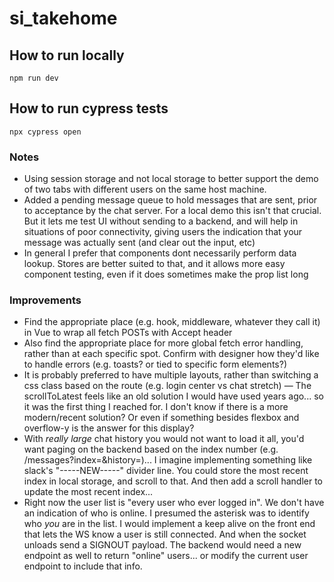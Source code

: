 # si_takehome


## How to run locally
```
npm run dev
```


## How to run cypress tests
```
npx cypress open
```

### Notes

- Using session storage and not local storage to better support the demo of two tabs with different users on the same host machine.
- Added a pending message queue to hold messages that are sent, prior to acceptance by the chat server. For a local demo this isn't that crucial. But it lets me test UI without sending to a backend, and will help in situations of poor connectivity, giving users the indication that your message was actually sent (and clear out the input, etc)
- In general I prefer that components dont necessarily perform data lookup. Stores are better suited to that, and it allows more easy component testing, even if it does sometimes make the prop list long

### Improvements

- Find the appropriate place (e.g. hook, middleware, whatever they call it) in Vue to wrap all fetch POSTs with Accept header
- Also find the appropriate place for more global fetch error handling, rather than at each specific spot. Confirm with designer how they'd like to handle errors (e.g. toasts? or tied to specific form elements?)
- It is probably preferred to have multiple layouts, rather than switching a css class based on the route (e.g. login center vs chat stretch)
— The scrollToLatest feels like an old solution I would have used years ago... so it was the first thing I reached for. I don't know if there is a more modern/recent solution? Or even if something besides flexbox and overflow-y is the answer for this display?
- With *really large* chat history you would not want to load it all, you'd want paging on the backend based on the index number (e.g. /messages?index=<oldest-loaded-index>&history=<int-for-number-messages>)... I imagine implementing something like slack's "-----NEW-----" divider line. You could store the most recent index in local storage, and scroll to that. And then add a scroll handler to update the most recent index...
- Right now the user list is "every user who ever logged in". We don't have an indication of who is online. I presumed the asterisk was to identify who *you* are in the list. I would implement a keep alive on the front end that lets the WS know a user is still connected. And when the socket unloads send a SIGNOUT payload. The backend would need a new endpoint as well to return "online" users... or modify the current user endpoint to include that info.